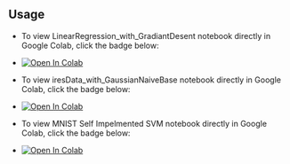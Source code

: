 ## Usage
- To view LinearRegression_with_GradiantDesent notebook directly in Google Colab, click the badge below:

- [![Open In Colab](https://colab.research.google.com/assets/colab-badge.svg)](https://colab.research.google.com/github/aabdulhakeem/ML_Projects/blob/main/LinearRegression_with_GradiantDesent.ipynb)

- To view iresData_with_GaussianNaiveBase notebook directly in Google Colab, click the badge below:

- [![Open In Colab](https://colab.research.google.com/assets/colab-badge.svg)](https://colab.research.google.com/github/aabdulhakeem/ML_Projects/blob/main/iresData_with_GaussianNaiveBase.ipynb)

- To view MNIST Self Impelmented SVM notebook directly in Google Colab, click the badge below:

- [![Open In Colab](https://colab.research.google.com/assets/colab-badge.svg)](https://colab.research.google.com/github/aabdulhakeem/ML_Projects/blob/main/MNIST.ipynb)
